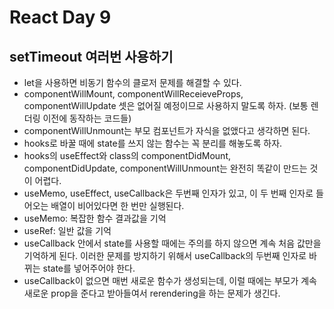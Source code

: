 # React Day 9
## setTimeout 여러번 사용하기
- let을 사용하면 비동기 함수의 클로저 문제를 해결할 수 있다.
- componentWillMount, componentWillReceieveProps, componentWillUpdate 셋은 없어질 예정이므로 사용하지 말도록 하자. (보통 렌더링 이전에 동작하는 코드들)
- componentWillUnmount는 부모 컴포넌트가 자식을 없앴다고 생각하면 된다.
- hooks로 바꿀 때에 state를 쓰지 않는 함수는 꼭 분리를 해놓도록 하자.
- hooks의 useEffect와 class의 componentDidMount, componentDidUpdate, componentWillUnmount는 완전히 똑같이 만드는 것이 어렵다.
- useMemo, useEffect, useCallback은 두번째 인자가 있고, 이 두 번째 인자로 들어오는 배열이 비어있다면 한 번만 실행된다.
- useMemo: 복잡한 함수 결과값을 기억
- useRef: 일반 값을 기억
- useCallback 안에서 state를 사용할 때에는 주의를 하지 않으면 계속 처음 값만을 기억하게 된다. 이러한 문제를 방지하기 위해서 useCallback의 두번째 인자로 바뀌는 state를 넣어주어야 한다.
- useCallback이 없으면 매번 새로운 함수가 생성되는데, 이럴 때에는 부모가 계속 새로운 prop을 준다고 받아들여서 rerendering을 하는 문제가 생긴다.